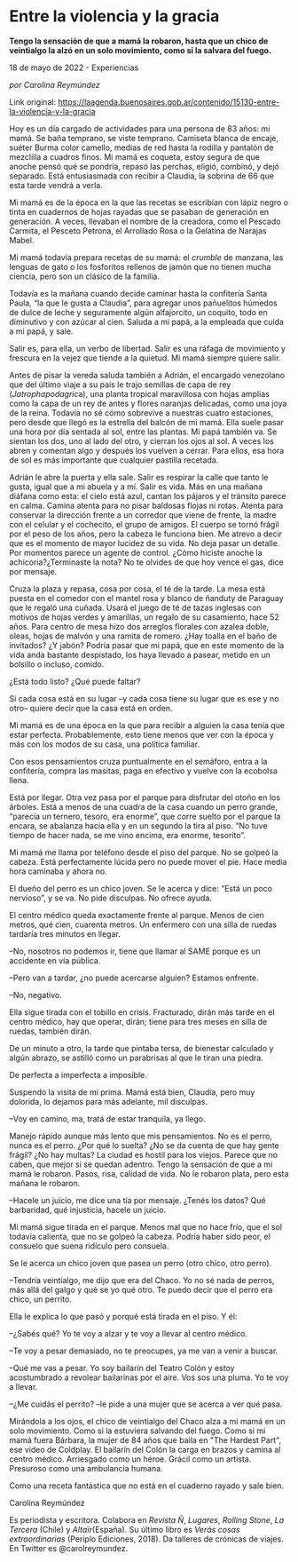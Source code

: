 # Entre la violencia y la gracia

**Tengo la sensación de que a mamá la robaron, hasta que un chico de veintialgo la alzó en un solo movimiento, como si la salvara del fuego.**

18 de mayo de 2022 - Experiencias

_por Carolina Reymúndez_

Link original: https://laagenda.buenosaires.gob.ar/contenido/15130-entre-la-violencia-y-la-gracia



Hoy es un día cargado de actividades para una persona de 83 años: mi mamá. Se baña temprano, se viste temprano. Camiseta blanca de encaje, suéter Burma color camello, medias de red hasta la rodilla y pantalón de mezclilla a cuadros finos. Mi mamá es coqueta, estoy segura de que anoche pensó qué se pondría, repasó las perchas, eligió, combinó, y dejó separado. Está entusiasmada con recibir a Claudia, la sobrina de 66 que esta tarde vendrá a verla.




Mi mamá es de la época en la que las recetas se escribían con lápiz negro o tinta en cuadernos de hojas rayadas que se pasaban de generación en generación. A veces, llevaban el nombre de la creadora, como el Pescado Carmita, el Pesceto Petrona, el Arrollado Rosa o la Gelatina de Narajas Mabel.




Mi mamá todavía prepara recetas de su mamá: el *crumble* de manzana, las lenguas de gato o los fosforitos rellenos de jamón que no tienen mucha ciencia, pero son un clásico de la familia.




Todavía es la mañana cuando decide caminar hasta la confitería Santa Paula, “la que le gusta a Claudia”, para agregar unos pañuelitos húmedos de dulce de leche y seguramente algún alfajorcito, un coquito, todo en diminutivo y con azúcar al cien. Saluda a mi papá, a la empleada que cuida a mi papá, y sale.




Salir es, para ella, un verbo de libertad. Salir es una ráfaga de movimiento y frescura en la vejez que tiende a la quietud. Mi mamá siempre quiere salir.




Antes de pisar la vereda saluda también a Adrián, el encargado venezolano que del último viaje a su país le trajo semillas de capa de rey (*Jatrophapodagric*a), una planta tropical maravillosa con hojas amplias como la capa de un rey de antes y flores naranjas delicadas, como una joya de la reina. Todavía no sé cómo sobrevive a nuestras cuatro estaciones, pero desde que llegó es la estrella del balcón de mi mamá. Ella suele pasar una hora por día sentada al sol, entre las plantas. Mi papá también va. Se sientan los dos, uno al lado del otro, y cierran los ojos al sol. A veces los abren y comentan algo y después los vuelven a cerrar. Para ellos, esa hora de sol es más importante que cualquier pastilla recetada.




Adrián le abre la puerta y ella sale. Salir es respirar la calle que tanto le gusta, igual que a mi abuela y a mí. Salir es vida. Más en una mañana diáfana como esta: el cielo está azul, cantan los pájaros y el tránsito parece en calma. Camina atenta para no pisar baldosas flojas ni rotas. Atenta para conservar la dirección frente a un corredor que viene de frente, la madre con el celular y el cochecito, el grupo de amigos. El cuerpo se tornó frágil por el peso de los años, pero la cabeza le funciona bien. Me atrevo a decir que es el momento de mayor lucidez de su vida. No deja pasar un detalle. Por momentos parece un agente de control. ¿Cómo hiciste anoche la achicoria?¿Terminaste la nota? No te olvides de que hoy vence el gas, dice por mensaje.




Cruza la plaza y repasa, cosa por cosa, el té de la tarde. La mesa está puesta en el comedor con el mantel rosa y blanco de ñanduty de Paraguay que le regaló una cuñada. Usará el juego de té de tazas inglesas con motivos de hojas verdes y amarillas, un regalo de su casamiento, hace 52 años. Para centro de mesa hizo dos arreglos florales con azalea doble, oleas, hojas de malvón y una ramita de romero. ¿Hay toalla en el baño de invitados? ¿Y jabón? Podría pasar que mi papá, que en este momento de la vida anda bastante despistado, los haya llevado a pasear, metido en un bolsillo o incluso, comido.




¿Está todo listo? ¿Qué puede faltar?




Si cada cosa está en su lugar –y cada cosa tiene su lugar que es ese y no otro– quiere decir que la casa está en orden.




Mi mamá es de una época en la que para recibir a alguien la casa tenía que estar perfecta. Probablemente, esto tiene menos que ver con la época y más con los modos de su casa, una política familiar.




Con esos pensamientos cruza puntualmente en el semáforo, entra a la confitería, compra las masitas, paga en efectivo y vuelve con la ecobolsa llena.




Está por llegar. Otra vez pasa por el parque para disfrutar del otoño en los árboles. Está a menos de una cuadra de la casa cuando un perro grande, “parecía un ternero, tesoro, era enorme”, que corre suelto por el parque la encara, se abalanza hacia ella y en un segundo la tira al piso. “No tuve tiempo de hacer nada, se me vino encima, era enorme, tesorito”.




Mi mamá me llama por teléfono desde el piso del parque. No se golpeó la cabeza. Está perfectamente lúcida pero no puede mover el pie. Hace media hora caminaba y ahora no.




El dueño del perro es un chico joven. Se le acerca y dice: “Está un poco nervioso”, y se va. No pide disculpas. No ofrece ayuda.




El centro médico queda exactamente frente al parque. Menos de cien metros, qué cien, cuarenta metros. Un enfermero con una silla de ruedas tardaría tres minutos en llegar.




–No, nosotros no podemos ir, tiene que llamar al SAME porque es un accidente en vía pública.




–Pero van a tardar, ¿no puede acercarse alguien? Estamos enfrente.




–No, negativo.




Ella sigue tirada con el tobillo en crisis. Fracturado, dirán más tarde en el centro médico, hay que operar, dirán; tiene para tres meses en silla de ruedas, también dirán.




De un minuto a otro, la tarde que pintaba tersa, de bienestar calculado y algún abrazo, se astilló como un parabrisas al que le tiran una piedra.




De perfecta a imperfecta a imposible.




Suspendo la visita de mi prima. Mamá está bien, Claudia, pero muy dolorida, lo dejamos para más adelante, mil disculpas.




–Voy en camino, ma, tratá de estar tranquila, ya llego.




Manejo rápido aunque más lento que mis pensamientos. No es el perro, nunca es el perro. ¿Por qué lo suelta? ¿No se da cuenta de que hay gente frágil? ¿No hay multas? La ciudad es hostil para los viejos. Parece que no caben, que mejor si se quedan adentro. Tengo la sensación de que a mi mamá le robaron. Pasos, risa, calidad de vida. No le robaron plata, pero esta mañana le robaron.




–Hacele un juicio, me dice una tía por mensaje. ¿Tenés los datos? Qué barbaridad, qué injusticia, hacele un juicio.




Mi mamá sigue tirada en el parque. Menos mal que no hace frío, que el sol todavía calienta, que no se golpeó la cabeza. Podría haber sido peor, el consuelo que suena ridículo pero consuela.




Se le acerca un chico joven que pasea un perro (otro chico, otro perro).




–Tendría veintialgo, me dijo que era del Chaco. Yo no sé nada de perros, más allá del galgo y qué se yo qué otro. Te puedo decir que el perro era chico, un perrito.




Ella le explica lo que pasó y porqué está tirada en el piso. Y él:




–¿Sabés qué? Yo te voy a alzar y te voy a llevar al centro médico.




–Te voy a pesar demasiado, no te preocupes, ya me van a venir a buscar.




–Qué me vas a pesar. Yo soy bailarín del Teatro Colón y estoy acostumbrado a revolear bailarinas por el aire. Vos sos una pluma. Yo te voy a llevar.




–¿Me cuidás el perrito? –le pide a una mujer que se acerca a ver qué pasa.




Mirándola a los ojos, el chico de veintialgo del Chaco alza a mi mamá en un solo movimiento. Como si la estuviera salvando del fuego. Como si mi mamá fuera Bárbara, la mujer de 84 años que baila en "The Hardest Part", ese video de Coldplay. El bailarín del Colón la carga en brazos y camina al centro médico. Arriesgado como un héroe. Grácil como un artista. Presuroso como una ambulancia humana.




Como una receta fantástica que no está en el cuaderno rayado y sale bien.




Carolina Reymúndez




Es periodista y escritora. Colabora en *Revista Ñ*, *Lugares*, *Rolling Stone*, *La Tercera* (Chile) y *Altaïr*(España). Su último libro es *Verás cosas extraordinarias* (Periplo Ediciones, 2018). Da talleres de crónicas de viajes. En Twitter es @carolreymundez.



